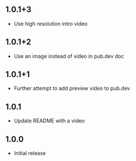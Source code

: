 ## 1.0.1+3

* Use high resolution intro video

## 1.0.1+2

* Use an image instead of video in pub.dev doc

## 1.0.1+1

* Further attempt to add preview video to pub.dev

## 1.0.1

* Update README with a video

## 1.0.0

* Initial release
